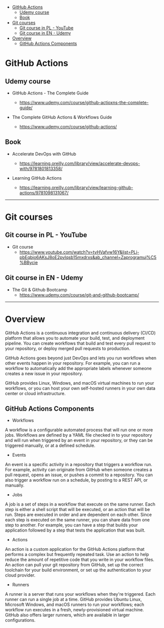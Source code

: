 <!-- TOC -->

- [GitHub Actions](#github-actions)
  - [Udemy course](#udemy-course)
  - [Book](#book)
- [Git courses](#git-courses)
  - [Git course in PL - YouTube](#git-course-in-pl---youtube)
  - [Git course in EN - Udemy](#git-course-in-en---udemy)
- [Overview](#overview)
  - [GitHub Actions Components](#github-actions-components)

<!-- /TOC -->

# GitHub Actions

## Udemy course

- GitHub Actions - The Complete Guide
  - https://www.udemy.com/course/github-actioxns-the-complete-guide/

- The Complete GitHub Actions & Workflows Guide
  - https://www.udemy.com/course/github-actions/

## Book

- Accelerate DevOps with GitHub
  - https://learning.oreilly.com/library/view/accelerate-devops-with/9781801813358/

- Learning GitHub Actions
  - https://learning.oreilly.com/library/view/learning-github-actions/9781098131067/

---

# Git courses

## Git course in PL - YouTube

- Git course
  - https://www.youtube.com/watch?v=tvHVafvw16Y&list=PLj-pbEqbjo6AKsJ8oE2pvIqsb15mxdrxs&ab_channel=Zaprogramuj%C5%BBycie

## Git course in EN - Udemy

- The Git & Github Bootcamp
  - https://www.udemy.com/course/git-and-github-bootcamp/

---

# Overview

GitHub Actions is a continuous integration and continuous delivery (CI/CD) platform that allows you to automate your build, test, and deployment pipeline. You can create workflows that build and test every pull request to your repository, or deploy merged pull requests to production.

GitHub Actions goes beyond just DevOps and lets you run workflows when other events happen in your repository. For example, you can run a workflow to automatically add the appropriate labels whenever someone creates a new issue in your repository.

GitHub provides Linux, Windows, and macOS virtual machines to run your workflows, or you can host your own self-hosted runners in your own data center or cloud infrastructure.

## GitHub Actions Components

- Workflows

A workflow is a configurable automated process that will run one or more jobs. Workflows are defined by a YAML file checked in to your repository and will run when triggered by an event in your repository, or they can be triggered manually, or at a defined schedule.

- Events

An event is a specific activity in a repository that triggers a workflow run. For example, activity can originate from GitHub when someone creates a pull request, opens an issue, or pushes a commit to a repository. You can also trigger a workflow run on a schedule, by posting to a REST API, or manually.

- Jobs

A job is a set of steps in a workflow that execute on the same runner. Each step is either a shell script that will be executed, or an action that will be run. Steps are executed in order and are dependent on each other. Since each step is executed on the same runner, you can share data from one step to another. For example, you can have a step that builds your application followed by a step that tests the application that was built.

- Actions

An action is a custom application for the GitHub Actions platform that performs a complex but frequently repeated task. Use an action to help reduce the amount of repetitive code that you write in your workflow files. An action can pull your git repository from GitHub, set up the correct toolchain for your build environment, or set up the authentication to your cloud provider.

- Runners

A runner is a server that runs your workflows when they're triggered. Each runner can run a single job at a time. GitHub provides Ubuntu Linux, Microsoft Windows, and macOS runners to run your workflows; each workflow run executes in a fresh, newly-provisioned virtual machine. GitHub also offers larger runners, which are available in larger configurations.
